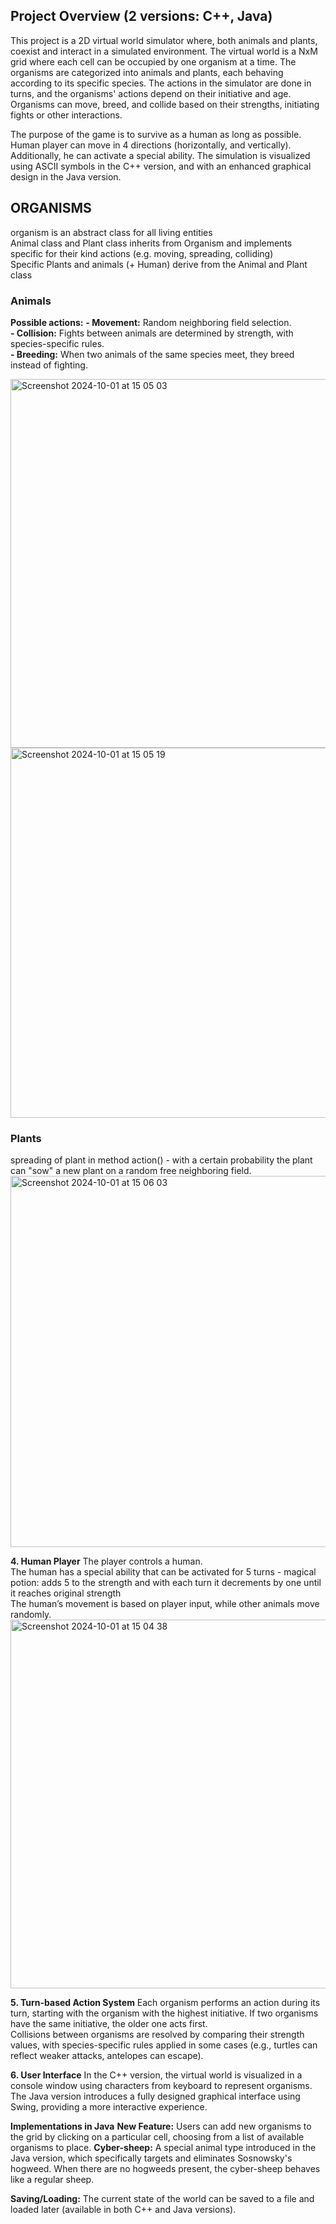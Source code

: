 ## Project Overview (2 versions: C++, Java)

This project is a 2D virtual world simulator where, both animals and plants, coexist and interact in a simulated environment. The virtual world is a NxM grid where each cell can be occupied by one organism at a time. The organisms are categorized into animals and plants, each behaving according to its specific species. The actions in the simulator are done in turns, and the organisms' actions depend on their initiative and age. Organisms can move, breed, and collide based on their strengths, initiating fights or other interactions. 

The purpose of the game is to survive as a human as long as possible. Human player can move in 4 directions (horizontally, and vertically). Additionally, he can activate a special ability. The simulation is visualized using ASCII symbols in the C++ version, and with an enhanced graphical design in the Java version.

## ORGANISMS
organism is an abstract class for all living entities<br/>
Animal class and Plant class inherits from Organism and implements specific for their kind actions (e.g. moving, spreading, colliding)<br/>
Specific Plants and animals (+ Human) derive from the Animal and Plant class <br/>

### Animals
**Possible actions:**
**- Movement:** Random neighboring field selection.<br/>
**- Collision:** Fights between animals are determined by strength, with species-specific rules.<br/>
**- Breeding:** When two animals of the same species meet, they breed instead of fighting.<br/>

<img width="590" alt="Screenshot 2024-10-01 at 15 05 03" src="https://github.com/user-attachments/assets/0b79dea2-a45c-4ff9-8c04-4261deedf88c">
<img width="592" alt="Screenshot 2024-10-01 at 15 05 19" src="https://github.com/user-attachments/assets/b780e556-06b8-4aff-b068-29e776f222d6">

### Plants
spreading of plant in method action() - with a certain probability the plant can "sow" a new plant on a random free neighboring field.<br/>
<img width="594" alt="Screenshot 2024-10-01 at 15 06 03" src="https://github.com/user-attachments/assets/a93546a9-55d4-477c-a989-8832ca4995a5">



**4. Human Player**
The player controls a human. <br/>
The human has a special ability that can be activated for 5 turns - magical potion: adds 5 to the strength and with each turn it decrements by one until it reaches original strength<br/>
The human’s movement is based on player input, while other animals move randomly.<br/>
<img width="590" alt="Screenshot 2024-10-01 at 15 04 38" src="https://github.com/user-attachments/assets/93d8cd00-6523-46d9-bbcc-171dda68f1f7">

**5. Turn-based Action System**
Each organism performs an action during its turn, starting with the organism with the highest initiative. If two organisms have the same initiative, the older one acts first.<br/>
Collisions between organisms are resolved by comparing their strength values, with species-specific rules applied in some cases (e.g., turtles can reflect weaker attacks, antelopes can escape).

**6. User Interface**
In the C++ version, the virtual world is visualized in a console window using characters from keyboard to represent organisms.<br/>
The Java version introduces a fully designed graphical interface using Swing, providing a more interactive experience.

**Implementations in Java**
**New Feature:** Users can add new organisms to the grid by clicking on a particular cell, choosing from a list of available organisms to place.
**Cyber-sheep:** A special animal type introduced in the Java version, which specifically targets and eliminates Sosnowsky's hogweed. When there are no hogweeds present, the cyber-sheep behaves like a regular sheep.

**Saving/Loading:** The current state of the world can be saved to a file and loaded later (available in both C++ and Java versions).
